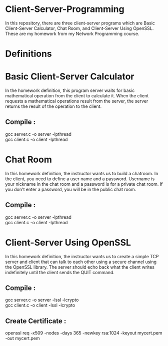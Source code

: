 # Client-Server-Programming

  In this repository, there are three client-server programs which are Basic Client-Server Calculator,
  Chat Room, and Client-Server Using OpenSSL. These are my homework from my Network Programming course.
  
 # Definitions
 
 # Basic Client-Server Calculator

  In the homework definition, this program server waits for basic mathematical operation from the client to calculate it. 
  When the client requests a mathematical operations result from the server, the server returns the result of the operation to the client.
  
  ## Compile :
  
  gcc server.c -o server -lpthread
  <br>
  gcc client.c -o client -lpthread
  
 # Chat Room
 
  In this homework definition, the instructor wants us to build a chatroom. In the client, you need to define a user name and a password. 
  Username is your nickname in the chat room and a password is for a private chat room. If you don't enter a password,  you will be in the public chat room.
  
  ## Compile :
  
  gcc server.c -o server -lpthread
  <br>
  gcc client.c -o client -lpthread
  
 # Client-Server Using OpenSSL
 
 In this homework definition, the instructor wants us to create a simple TCP server and client that can talk to each other using a secure 
 channel using the OpenSSL library. The server should echo back what the client writes indefinitely until the client sends the QUIT command.
 
 ## Compile :

 gcc server.c -o server -lssl -lcrypto
 <br>
 gcc client.c -o client -lssl -lcrypto
 
 ## Create Certificate :

 openssl req -x509 -nodes -days 365 -newkey rsa:1024 -keyout mycert.pem -out mycert.pem
